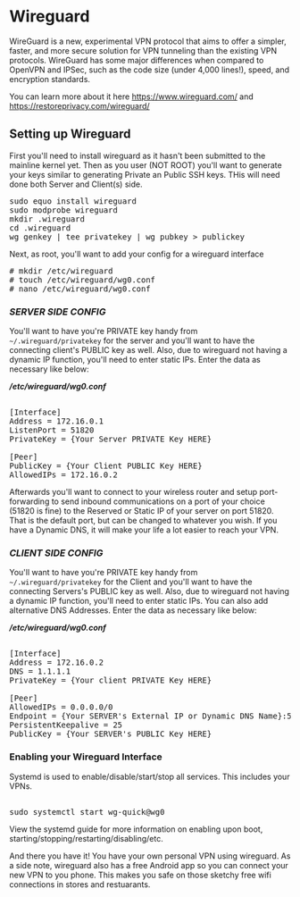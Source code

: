 # Wireguard

WireGuard is a new, experimental VPN protocol that aims to offer a simpler, faster, and more secure solution for VPN tunneling than the existing VPN protocols. WireGuard has some major differences when compared to OpenVPN and IPSec, such as the code size (under 4,000 lines!), speed, and encryption standards. 

You can learn more about it here https://www.wireguard.com/ and https://restoreprivacy.com/wireguard/

## Setting up Wireguard

First you'll need to install wireguard as it hasn't been submitted to the mainline kernel yet. Then as you user (NOT ROOT) you'll want to generate your keys similar to generating Private an Public SSH keys. THis will need done both Server and Client(s) side.
<pre class="clear">
sudo equo install wireguard
sudo modprobe wireguard
mkdir .wireguard 
cd .wireguard
wg genkey | tee privatekey | wg pubkey > publickey
</pre>

Next, as root, you'll want to add your config for a wireguard interface

<pre class="clear">
# mkdir /etc/wireguard
# touch /etc/wireguard/wg0.conf
# nano /etc/wireguard/wg0.conf
</pre>


### ***SERVER SIDE CONFIG***
You'll want to have you're PRIVATE key handy from `~/.wireguard/privatekey` for the server and you'll want to have the connecting client's PUBLIC key as well. Also, due to wireguard not having a dynamic IP function, you'll need to enter static IPs. Enter the data as necessary like below:

***/etc/wireguard/wg0.conf***
<pre class="clear"> 
[Interface]
Address = 172.16.0.1
ListenPort = 51820
PrivateKey = {Your Server PRIVATE Key HERE}

[Peer]
PublicKey = {Your Client PUBLIC Key HERE}
AllowedIPs = 172.16.0.2
</pre>

Afterwards you'll want to connect to your wireless router and setup port-forwarding to send inbound communications on a port of your choice (51820 is fine) to the Reserved or Static IP of your server on port 51820. That is the default port, but can be changed to whatever you wish. If you have a Dynamic DNS, it will make your life a lot easier to reach your VPN.

### ***CLIENT SIDE CONFIG***
You'll want to have you're PRIVATE key handy from `~/.wireguard/privatekey` for the Client and you'll want to have the connecting Servers's PUBLIC key as well. Also, due to wireguard not having a dynamic IP function, you'll need to enter static IPs. You can also add alternative DNS Addresses. Enter the data as necessary like below:

***/etc/wireguard/wg0.conf***
<pre class="clear"> 
[Interface]
Address = 172.16.0.2
DNS = 1.1.1.1
PrivateKey = {Your client PRIVATE Key HERE}

[Peer]
AllowedIPs = 0.0.0.0/0
Endpoint = {Your SERVER's External IP or Dynamic DNS Name}:51820
PersistentKeepalive = 25
PublicKey = {Your SERVER's PUBLIC Key HERE}
</pre>

### Enabling your Wireguard Interface
Systemd is used to enable/disable/start/stop all services. This includes your VPNs.

<pre class="clear"> 
sudo systemctl start wg-quick@wg0
</pre>

View the systemd guide for more information on enabling upon boot, starting/stopping/restarting/disabling/etc.

And there you have it! You have your own personal VPN using wireguard. As a side note, wireguard also has a free Android app so you can connect your new VPN to you phone. This makes you safe on those sketchy free wifi connections in stores and restuarants.
